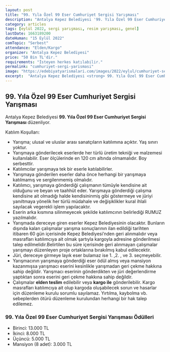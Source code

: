 ```yaml
---
layout: post
title: "99. Yıla Özel 99 Eser Cumhuriyet Sergisi Yarışması"
description: "Antalya Kepez Belediyesi '99. Yıla Özel 99 Eser Cumhuriyet Sergisi Yarışması' düzenliyor."
category: articles
tags: [eylül 2022, sergi yarışması, resim yarışması, genel]
lastDate: 1663189200
dateHuman: "15 Eylül 2022"
comTopic: "Serbest"
attendance: "Elden/Kargo"
organizer: "Antalya Kepez Belediyesi"
price: "50 Bin TL'dir."
requirements: "İsteyen herkes katılabilir."
permalink: "cumhuriyet-sergi-yarismasi"
image: "https://edebiyatyarismalari.com/images/2022/eylul/cumhuriyet-sergi-yarismasi.jpg"
excerpt:  "Antalya Kepez Belediyesi <strong> 99. Yıla Özel 99 Eser Cumhuriyet Sergisi Yarışması </strong> düzenliyor."
---
```


## 99. Yıla Özel 99 Eser Cumhuriyet Sergisi Yarışması
Antalya Kepez Belediyesi **99. Yıla Özel 99 Eser Cumhuriyet Sergisi Yarışması** düzenliyor.

Katılım Koşulları:
- Yarışma; ulusal ve uluslar arası sanatçıların katılımına açıktır. Yaş sınırı yoktur. 
- Yarışmaya gönderilecek eserlerde her türlü üretim tekniği ve malzemesi kullanılabilir. Eser ölçülerinde en
120 cm altında olmamalıdır. Boy serbesttir.
- Katılımcılar yarışmaya tek bir eserle katılabilirler.
- Yarışmaya gönderilen eserler daha önce herhangi bir yarışmaya katılmamış ve sergilenmemiş olmalıdır.
- Katılımcı, yarışmaya gönderdiği çalışmanın tümüyle kendisine ait olduğunu ve beyan ve taahhüt eder. Yarışmaya gönderdiği çalışma kendisine ait olmadığı halde kendisininmiş gibi göstermeye ve jüriyi yanıltmaya yönelik her türlü müdahale ve değişiklikler kural ihlali sayılacak vegerekli işlem yapılacaktır.
- Eserin arka kısmına silinmeyecek şekilde katılımcının belirlediği RUMUZ yazılmalıdır.
- Yarışmada dereceye giren eserler Kepez Belediyesinin olacaktır. Bunların dışında kalan çalışmalar yarışma sonuçlarının ilan edildiği tarihten itibaren 60 gün içerisinde Kepez Belediyesi’nden geri alınmalıdır veya masrafları katılımcıya ait olmak şartıyla kargoyla adresine gönderilmesi talep edilmelidir.Belirtilen bu süre içerisinde geri alınmayan çalışmalar yarışmayı düzenleyen proje ortaklarına bırakılmış kabul edilecektir.
- Jüri, dereceye girmeye layık eser bulamaz ise 1. ,2. , ve 3. seçmeyebilir.
- Yarışmacının yarışmaya gönderdiği eser ödül almış veya mansiyon kazanmışsa yarışmacı eserini kesinlikle yarışmadan geri çekme hakkına sahip değildir. Yarışmacı eserinin gönderdikten ve jüri değerlendirme yaptıktan sonra eserini geri çekme hakkına sahip değildir.
- Çalışmalar **elden teslim** edilebilir veya **kargo ile** gönderilebilir. Kargo masrafları katılımcıya ait olup kargoda oluşabilecek sorun ve hasarlar için düzenleme kurulu sorumlu sayılamaz. Yırtılma, kaybolma vb. sebeplerden ötürü düzenleme kurulundan herhangi bir hak talep edilemez.


### 99. Yıla Özel 99 Eser Cumhuriyet Sergisi Yarışması Ödülleri
- Birinci: 13.000 TL
- İkinci: 8.000 TL
- Üçüncü: 5.000 TL
- Mansiyon (8 adet): 3.000 TL 